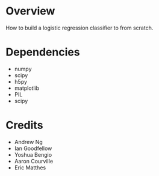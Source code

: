 Overview
============
How to build a logistic regression classifier to from scratch.

Dependencies
============
* numpy
* scipy
* h5py
* matplotlib
* PIL 
* scipy

Credits
===========
* Andrew Ng
* Ian Goodfellow
* Yoshua Bengio
* Aaron Courville
* Eric Matthes

